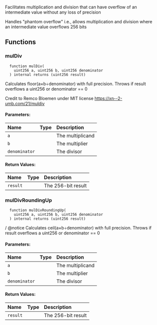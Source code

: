 Facilitates multiplication and division that can have overflow of an intermediate value without any loss of precision

Handles "phantom overflow" i.e., allows multiplication and division where an intermediate value overflows 256 bits

## Functions
### mulDiv
```solidity
  function mulDiv(
    uint256 a, uint256 b, uint256 denominator
  ) internal returns (uint256 result)
```
Calculates floor(a×b÷denominator) with full precision. Throws if result overflows a uint256 or denominator == 0

Credit to Remco Bloemen under MIT license https://xn--2-umb.com/21/muldiv
#### Parameters:
| Name | Type | Description                                                          |
| :--- | :--- | :------------------------------------------------------------------- |
|`a` |  | The multiplicand
|`b` |  | The multiplier
|`denominator` |  | The divisor

#### Return Values:
| Name                           | Type          | Description                                                                  |
| :----------------------------- | :------------ | :--------------------------------------------------------------------------- |
|`result`|  | The 256-bit result

### mulDivRoundingUp
```solidity
  function mulDivRoundingUp(
    uint256 a, uint256 b, uint256 denominator
  ) internal returns (uint256 result)
```
/ @notice Calculates ceil(a×b÷denominator) with full precision. Throws if result overflows a uint256 or denominator == 0


#### Parameters:
| Name | Type | Description                                                          |
| :--- | :--- | :------------------------------------------------------------------- |
|`a` |  | The multiplicand
|`b` |  | The multiplier
|`denominator` |  | The divisor

#### Return Values:
| Name                           | Type          | Description                                                                  |
| :----------------------------- | :------------ | :--------------------------------------------------------------------------- |
|`result`|  | The 256-bit result
